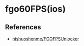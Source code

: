# fgo60FPS(ios)

## References
* [nishuoshenme/FGOFPSUnlocker](https://github.com/nishuoshenme/FGOFPSUnlocker) 



